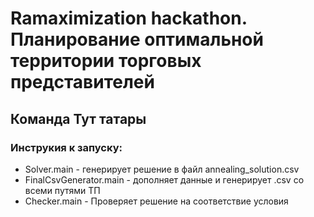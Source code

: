 # Ramaximization hackathon. Планирование оптимальной территории торговых представителей

## Команда **Тут татары**

### Инструкия к запуску:

* Solver.main - генерирует решение в файл annealing_solution.csv
* FinalCsvGenerator.main - дополняет данные и генерирует .csv со всеми путями ТП
* Checker.main - Проверяет решение на соответствие условия

